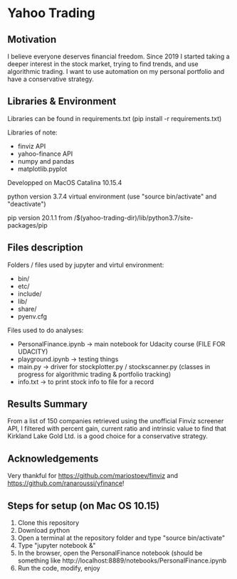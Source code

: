 # Yahoo Trading

## Motivation

I believe everyone deserves financial freedom. Since 2019 I started taking a deeper interest in the stock market, trying to find trends, and use algorithmic trading. I want to use automation on my personal portfolio and have a conservative strategy. 

## Libraries & Environment

Libraries can be found in requirements.txt (pip install -r requirements.txt)

Libraries of note:
- finviz API
- yahoo-finance API
- numpy and pandas
- matplotlib.pyplot

Developped on MacOS Catalina 10.15.4

python version 3.7.4 virtual environment (use "source bin/activate" and "deactivate")

pip version 20.1.1 from /$(yahoo-trading-dir)/lib/python3.7/site-packages/pip

## Files description

Folders / files used by jupyter and virtul environment:

- bin/
- etc/
- include/
- lib/
- share/
- pyenv.cfg

Files used to do analyses:

- PersonalFinance.ipynb -> main notebook for Udacity course (FILE FOR UDACITY)
- playground.ipynb -> testing things
- main.py -> driver for stockplotter.py / stockscanner.py (classes in progress for algorithmic trading & portfolio tracking)
- info.txt -> to print stock info to file for a record

## Results Summary

From a list of 150 companies retrieved using the unofficial Finviz screener API, I filtered with percent gain, current ratio and intrinsic value to find that Kirkland Lake Gold Ltd. is a good choice for a conservative strategy.

## Acknowledgements

Very thankful for https://github.com/mariostoev/finviz and https://github.com/ranaroussi/yfinance!

## Steps for setup (on Mac OS 10.15)

1. Clone this repository
3. Download python
4. Open a terminal at the repository folder and type "source bin/activate"
6. Type "jupyter notebook &"
7. In the browser, open the PersonalFinance notebook (should be something like http://localhost:8889/notebooks/PersonalFinance.ipynb
8. Run the code, modify, enjoy
